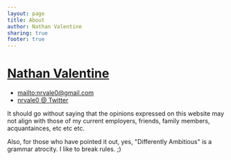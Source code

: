 ```yaml
---
layout: page
title: About
author: Nathan Valentine
sharing: true
footer: true
---
```

# [Nathan Valentine](http://about.me/nrvale0)
* <mailto:nrvale0@gmail.com>
* [nrvale0 @ Twitter](http://twitter.com/nrvale0)

It should go without saying that the opinions expressed on this website may not
align with those of my current employers, friends, family members, acquantainces,
etc etc etc. 

Also, for those who have pointed it out, yes, "Differently Ambitious" is a 
grammar atrocity. I like to break rules. ;)
